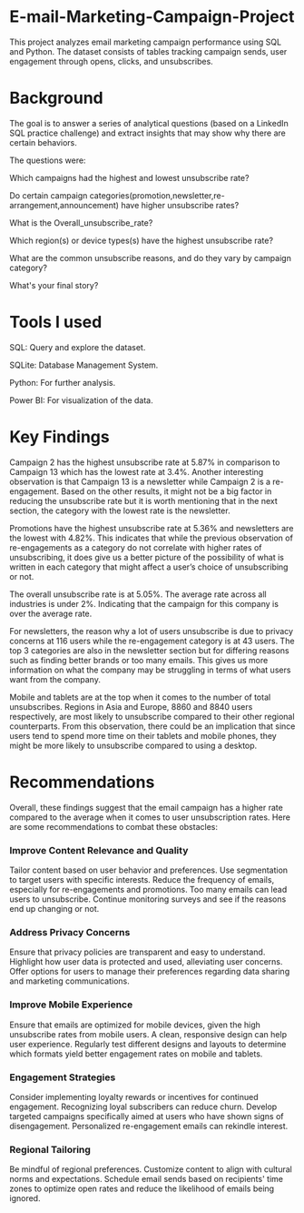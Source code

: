 # E-mail-Marketing-Campaign-Project
This project analyzes email marketing campaign performance using SQL and Python. The dataset consists of tables tracking campaign sends, user engagement through opens, clicks, and unsubscribes.

# Background
The goal is to answer a series of analytical questions (based on a LinkedIn SQL practice challenge) and extract insights that may show why there are certain behaviors.

The questions were:

Which campaigns had the highest and lowest unsubscribe rate?

Do certain campaign categories(promotion,newsletter,re-arrangement,announcement) have higher unsubscribe rates?

What is the Overall_unsubscribe_rate?

Which region(s) or device types(s) have the highest unsubscribe rate?

What are the common unsubscribe reasons, and do they vary by campaign category?

What's your final story?

# Tools I used
SQL: Query and explore the dataset.

SQLite: Database Management System.

Python: For further analysis.

Power BI: For visualization of the data.

# Key Findings


Campaign 2 has the highest unsubscribe rate at 5.87% in comparison to Campaign 13 which has the lowest rate at 3.4%. Another interesting observation is that Campaign 13 is a newsletter while Campaign 2 is a re-engagement. Based on the other results, it might not be a big factor in reducing the unsubscribe rate but it is worth mentioning that in the next section, the category with the lowest rate is the newsletter.


Promotions have the highest unsubscribe rate at 5.36% and newsletters are the lowest with 4.82%. This indicates that while the previous observation of re-engagements as a category do not correlate with higher rates of unsubscribing, it does give us a better picture of the possibility of what is written in each category that might affect a user’s choice of unsubscribing or not. 

The overall unsubscribe rate is at 5.05%. The average rate across all industries is under 2%. Indicating that the campaign for this company is over the average rate.


For newsletters, the reason why a lot of users unsubscribe is due to privacy concerns at 116 users while the re-engagement category is at 43 users. The top 3 categories are also in the newsletter section but for differing reasons such as finding better brands or too many emails. This gives us more information on what the company may be struggling in terms of what users want from the company.

 
Mobile and tablets are at the top when it comes to the number of total unsubscribes. Regions in Asia and Europe, 8860 and 8840 users respectively, are most likely to unsubscribe compared to their other regional counterparts. From this observation, there could be an implication that since users tend to spend more time on their tablets and mobile phones, they might be more likely to unsubscribe compared to using a desktop.


# Recommendations

Overall, these findings suggest that the email campaign has a higher rate compared to the average when it comes to user unsubscription rates. Here are some recommendations to combat these obstacles: 

### Improve Content Relevance and Quality

Tailor content based on user behavior and preferences. Use segmentation to target users with specific interests. Reduce the frequency of emails, especially for re-engagements and promotions. Too many emails can lead users to unsubscribe. Continue monitoring surveys and see if the reasons end up changing or not.

### Address Privacy Concerns

Ensure that privacy policies are transparent and easy to understand. Highlight how user data is protected and used, alleviating user concerns. Offer options for users to manage their preferences regarding data sharing and marketing communications.

### Improve Mobile Experience

Ensure that emails are optimized for mobile devices, given the high unsubscribe rates from mobile users. A clean, responsive design can help user experience. Regularly test different designs and layouts to determine which formats yield better engagement rates on mobile and tablets.

### Engagement Strategies

Consider implementing loyalty rewards or incentives for continued engagement. Recognizing loyal subscribers can reduce churn. Develop targeted campaigns specifically aimed at users who have shown signs of disengagement. Personalized re-engagement emails can rekindle interest.

### Regional Tailoring

Be mindful of regional preferences. Customize content to align with cultural norms and expectations. Schedule email sends based on recipients' time zones to optimize open rates and reduce the likelihood of emails being ignored.

